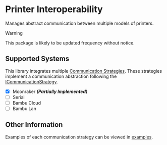 # Printer Interoperability

Manages abstract communication between multiple models of printers.

> [!WARNING]
> This package is likely to be updated frequency without notice.

## Supported Systems

This library integrates multiple [Communication Strategies](/PrinterInterop/Communication). These strategies implement a communication abstraction following the [ICommunicationStrategy](/PrinterInterop/Communication/ICommunicationStrategy.cs).

- [x] Moonraker ***(Partially Implemented)***
- [ ] Serial
- [ ] Bambu Cloud
- [ ] Bambu Lan

## Other Information

Examples of each communication strategy can be viewed in [examples](/Examples/).
